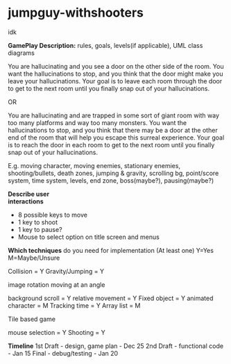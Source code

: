 # jumpguy-withshooters
idk

**GamePlay Description:** rules, goals, levels(if applicable), UML class diagrams

You are hallucinating and you see a door on the other side of the room. You want the hallucinations to stop, and you think that the door might make you leave your hallucinations. Your goal is to leave each room through the door to get to the next room until you finally snap out of your hallucinations.

OR

You are hallucinating and are trapped in some sort of giant room with way too many platforms and way too many monsters. You want the hallucinations to stop, and you think that there may be a door at the other end of the room that will help you escape this surreal experience. Your goal is to reach the door in each room to get to the next room until you finally snap out of your hallucinations.

E.g. moving character, moving enemies, stationary enemies, shooting/bullets, death zones, jumping & gravity, scrolling bg, point/score system, time system, levels, end zone, boss(maybe?), pausing(maybe?)


**Describe user  
interactions**
- 8 possible keys to move
- 1 key to shoot
- 1 key to pause?
- Mouse to select option on title screen and menus


**Which techniques** do you  need for implementation (At least one)
Y=Yes   M=Maybe/Unsure

Collision           = Y
Gravity/Jumping     = Y

image rotation
moving at an angle

background scroll   = Y
relative movement   = Y
Fixed object        = Y
animated character  = M
Tracking time       = Y
Array list          = M

Tile based game

mouse selection     = Y
Shooting            = Y


**Timeline**
1st Draft - design, game plan    - Dec 25
2nd Draft - functional code      - Jan 15
Final - debug/testing            - Jan 20

